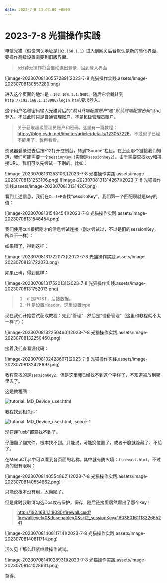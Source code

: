 ```yaml
---
date: 2023-7-8 13:02:00 +0800
---
```


# 2023-7-8 光猫操作实践



电信光猫（假设网关地址是`192.168.1.1`）进入到网关后台默认是新的简化界面，要操作高级设置需要到旧版界面。

> 5分钟无操作将会自动退出登录，回到登入界面

![image-20230708130557289](2023-7-8 光猫操作实践.assets/image-20230708130557289.png)

进入这个页面的地址是：`192.168.1.1:8080`。随后它会跳转到`http://192.168.1.1:8080/login.html`要求登入。

这个用户名和密码输入光猫背后的“*默认终端配置账户*”和“*默认终端配置密码*”即可登入。不过此时只是普通管理账户，不是超级管理员账户。

> 关于获取超级管理员账户和密码，这里有一篇教程：<https://blog.csdn.net/imalter/article/details/123057226>。不过似乎已经不能用了，我再看看。

浏览器登录进去后按F12打开控制台，转到“Source”栏目。在上面那个链接我们知道，我们可能需要一个`sessionKey`（实际是`sessionKey2`）。由于需要查找key和拼接URL，我们可以先尝试一下别的。比如：

![image-20230708131253106](2023-7-8 光猫操作实践.assets/image-20230708131253106.png) ![image-20230708131314267](2023-7-8 光猫操作实践.assets/image-20230708131314267.png)

看到上述信息，我们在`Ctrl+F`查找“sessionKey”，我们第一个匹配项就是key的值：

![image-20230708131548454](2023-7-8 光猫操作实践.assets/image-20230708131548454.png)

我们使用curl根据刚才的信息尝试连接（刚才尝试过，不过是旧的sessionKey，所以不一样）：

如果错了，得到这样：

![image-20230708131722073](2023-7-8 光猫操作实践.assets/image-20230708131722073.png)

如果正确，得到这样：

![image-20230708131752013](2023-7-8 光猫操作实践.assets/image-20230708131752013.png)

> 1. -d 是POST，后接数据。
> 2. -H 是设置Header，这里设置type

现在我们开始尝试获取教程：先到“管理”，然后是“设备管理”（这里和教程就不太一样了）：

![image-20230708132250460](2023-7-8 光猫操作实践.assets/image-20230708132250460.png)

接着我们查看源代码：

![image-20230708132428697](2023-7-8 光猫操作实践.assets/image-20230708132428697.png)

教程查找的是`sessionKey2`，但是这里我已经找不到这个字样了，不知道被放到哪里去了。

这是教程图：

![tutorial: MD_Device_user.html](https://img-blog.csdnimg.cn/img_convert/fa87813b4dcf21902d1095282d891310.png)

教程找到相关js：

![tutorial: MD_Device_user.html, jscode-1](https://img-blog.csdnimg.cn/img_convert/22fa83331874a44c852b241279730a3e.png)

现在连"usb"都查找不到了。

仔细翻了翻文件，根本找不到。只能说，可能换位置了，或者干脆就隐藏了、不给了。

在MenuCT.js中可以看到各页面的名称。其中就有防火墙：`firewall.html`。不过真的很有限啊：

![image-20230708140554862](2023-7-8 光猫操作实践.assets/image-20230708140554862.png)

只能说根本没有用，太简陋了。

但是此时我取消勾选Dos攻击保护，保存，随后链接里居然爆出了那个key！

> http://192.168.1.1:8080/firewall.cmd?firewalllevel=0&dosenable=0&set2_sessionKey=16038016111822665241

![image-20230708140811714](2023-7-8 光猫操作实践.assets/image-20230708140811714.png)

活久见！那么赶紧继续操作试试。

![image-20230708141028931](2023-7-8 光猫操作实践.assets/image-20230708141028931.png)

莫得。
